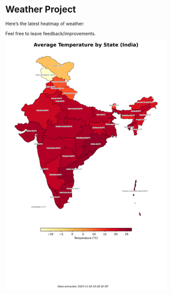 # Weather Project

Here’s the latest heatmap of weather:

Feel free to leave feedback/improvements.

![India Heatmap](docs/assets/india_heatmap.png?v=0680AA)
